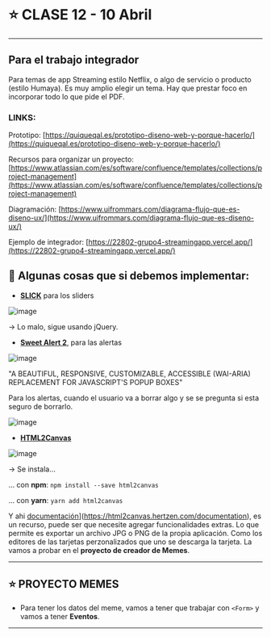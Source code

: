 # :star: CLASE 12 - 10 Abril

---

## Para el trabajo integrador

Para temas de app Streaming estilo Netflix, o algo de servicio o producto (estilo Humaya). Es muy amplio elegir un tema. Hay que prestar foco en incorporar todo lo que pide el PDF.

### LINKS:

Prototipo: [https://quiqueqal.es/prototipo-diseno-web-y-porque-hacerlo/](https://quiqueqal.es/prototipo-diseno-web-y-porque-hacerlo/)

Recursos para organizar un proyecto: [https://www.atlassian.com/es/software/confluence/templates/collections/project-management](https://www.atlassian.com/es/software/confluence/templates/collections/project-management)

Diagramación: [https://www.uifrommars.com/diagrama-flujo-que-es-diseno-ux/](https://www.uifrommars.com/diagrama-flujo-que-es-diseno-ux/)

Ejemplo de integrador: [https://22802-grupo4-streamingapp.vercel.app/](https://22802-grupo4-streamingapp.vercel.app/)

## :stars: Algunas cosas que si debemos implementar:

- [**SLICK**](https://kenwheeler.github.io/slick/) para los sliders

![image](https://user-images.githubusercontent.com/72580574/231538180-90327815-5924-443f-8cf4-a69034b22616.png)

-> Lo malo, sigue usando jQuery.


- [**Sweet Alert 2**](https://sweetalert2.github.io/), para las alertas

![image](https://user-images.githubusercontent.com/72580574/231537425-6d6a7ca1-1f99-4abc-a72e-8647a5258c1c.png)

"A BEAUTIFUL, RESPONSIVE, CUSTOMIZABLE, ACCESSIBLE (WAI-ARIA) REPLACEMENT FOR JAVASCRIPT'S POPUP BOXES"

Para los alertas, cuando el usuario va a borrar algo y se se pregunta si esta seguro de borrarlo.

![image](https://user-images.githubusercontent.com/72580574/231537844-8d9f8046-6109-4809-89a1-7636c3933c5f.png)



- [**HTML2Canvas**](https://html2canvas.hertzen.com/)

![image](https://user-images.githubusercontent.com/72580574/231536524-6573b858-6866-4c74-9fd3-3069736291c2.png)


-> Se instala...

... con **npm**: `npm install --save html2canvas`

... con **yarn**: `yarn add html2canvas`


Y ahi [documentación]([)](https://html2canvas.hertzen.com/documentation), es un recurso, puede ser que necesite agregar funcionalidades extras. Lo que permite es exportar un archivo JPG o PNG de la propia aplicación. Como los editores de las tarjetas perzonalizados que uno se descarga la tarjeta. La vamos a probar en el **proyecto de creador de Memes**.


---

## :star: PROYECTO MEMES

- Para tener los datos del meme, vamos a  tener que trabajar con `<Form>` y vamos a tener **Eventos**.

---
